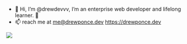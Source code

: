 - 👋 Hi, I’m @drewdevvv, I’m an enterprise web developer and lifelong learner. 🌱
- 📫 reach me at <a href="mailto:me@drewponce.dev">me@drewponce.dev</a>
https://drewponce.dev

<img src="https://github-profile-trophy.vercel.app/?username=drewdevvv&theme=juicyfresh&no-bg=true" />
<!---
drewdevvv/drewdevvv is a ✨ special ✨ repository because its `README.md` (this file) appears on your GitHub profile.
You can click the Preview link to take a look at your changes.
--->
